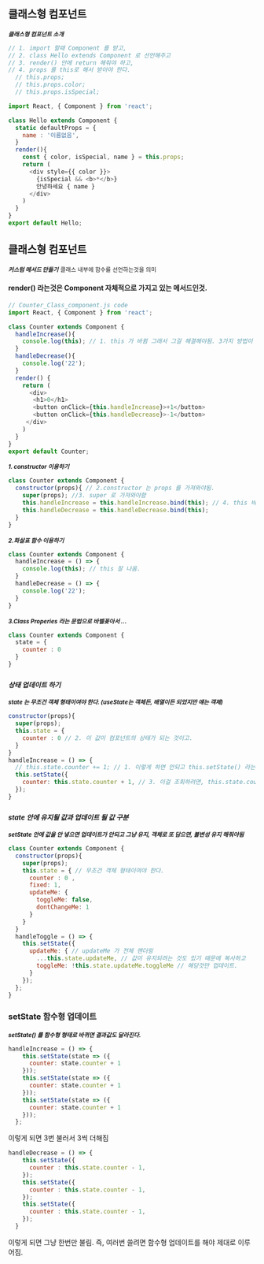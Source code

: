 ## 클래스형 컴포넌트
<small><i><b>클래스형 컴포넌트 소개</b></i></small>
```js
// 1. import 할때 Component 를 받고,
// 2. class Hello extends Component 로 선언해주고
// 3. render() 안에 return 해줘야 하고,
// 4. props 를 this로 해서 받아야 한다.
  // this.props;
  // this.props.color;
  // this.props.isSpecial;

import React, { Component } from 'react';

class Hello extends Component {
  static defaultProps = {
    name : '이름없음',
  }
  render(){
    const { color, isSpecial, name } = this.props;
    return (
      <div style={{ color }}>
        {isSpecial && <b>*</b>}
        안녕하세요 { name }
      </div>
    )
  }
}
export default Hello;
```
## 클래스형 컴포넌트
<small><i><b>커스텀 메서드 만들기</b></i></small>
<small>클래스 내부에 함수를 선언하는것을 의미 </small>
#### render() 라는것은 Component 자체적으로 가지고 있는 메서드인것.
```js
// Counter_Class_component.js code
import React, { Component } from 'react';

class Counter extends Component {
  handleIncrease(){
    console.log(this); // 1. this 가 바뀜 그래서 그걸 해결해야됨. 3가지 방법이 있음
  }
  handleDecrease(){
    console.log('22');
  }
  render() {
    return (
      <div>
       <h1>0</h1>
       <button onClick={this.handleIncrease}>+1</button>
       <button onClick={this.handleDecrease}>-1</button>
     </div>
    )
  }
}
export default Counter;
```
<small><i><b>1. constructor 이용하기</b></i></small>
```js
class Counter extends Component {
  constructor(props){ // 2.constructor 는 props 를 가져와야됨.
    super(props); //3. super 로 가져와야함
    this.handleIncrease = this.handleIncrease.bind(this); // 4. this 바인드 시키기
    this.handleDecrease = this.handleDecrease.bind(this);
  }
}
```
<small><i><b>2.화살표 함수 이용하기 </b></i></small>
```js
class Counter extends Component {
  handleIncrease = () => {
    console.log(this); // this 잘 나옴.
  }
  handleDecrease = () => {
    console.log('22');
  }
}
```
<small><i><b>3.Class Properies 라는 문법으로 바벨꽂아서 ...</b></i></small>
```js
class Counter extends Component {
  state = {
    counter : 0
  }
}
```

### <small><i><b>상태 업데이트 하기 </b></i></small>
<small><i><b>state 는 무조건 객체 형태이여야 한다. (useState는 객체든, 배열이든 되었지만 얘는 객체) </b></i></small>
```js
constructor(props){
  super(props);
  this.state = {
    counter : 0 // 2. 이 값이 컴포넌트의 상태가 되는 것이고.
  }
}
handleIncrease = () => {
  // this.state.counter += 1; // 1. 이렇게 하면 안되고 this.setState() 라는 함수는 사용해야됨
  this.setState({ 
    counter: this.state.counter + 1, // 3. 이걸 조회하려면, this.state.counter 로 조회할 수가 있다.
  });
}
```
### <small><i><b>state 안에 유지될 값과 업데이트 될 값 구분 </b></i></small>
<small><i><b>setState 안에 값을 안 넣으면 업데이트가 안되고 그냥 유지, 객체로 또 담으면, 불변성 유지 해줘야됨</b></b></i></small>
```js
class Counter extends Component {
  constructor(props){
    super(props);
    this.state = { // 무조건 객체 형태이여야 한다.
      counter : 0 ,
      fixed: 1,
      updateMe: {
        toggleMe: false,
        dontChangeMe: 1
      }
    }
  }
  handleToggle = () => {
    this.setState({
      updateMe: { // updateMe 가 전체 랜더링
        ...this.state.updateMe, // 값이 유지되려는 것도 있기 때문에 복사하고 
        toggleMe: !this.state.updateMe.toggleMe // 해당것만 업데이트.
      }
    });
  };
}
```
### setState 함수형 업데이트
<small><i><b>setState() 를 함수형 형태로 바뀌면 결과값도 달라진다. </b></i></small>
```js
handleIncrease = () => {
    this.setState(state => ({
      counter: state.counter + 1
    }));
    this.setState(state => ({
      counter: state.counter + 1
    }));
    this.setState(state => ({
      counter: state.counter + 1
    }));
  };
```
이렇게 되면 3번 불러서 3씩 더해짐
```js
handleDecrease = () => {
    this.setState({
      counter : this.state.counter - 1,
    });
    this.setState({
      counter : this.state.counter - 1,
    });
    this.setState({
      counter : this.state.counter - 1,
    });
  }
```
이렇게 되면 그냥 한번만 불림.
즉, 여러번 쓸려면 함수형 업데이트를 해야 제대로 이루어짐.
